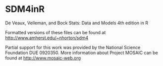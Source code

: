 # SDM4inR
De Veaux, Velleman, and Bock Stats: Data and Models 4th edition in R

Formatted versions of these files can be found at http://www.amherst.edu/~nhorton/sdm4

Partial support for this work was provided by the National Science Foundation DUE 0920350.  More information about Project MOSAIC can be found at http://www.mosaic-web.org

